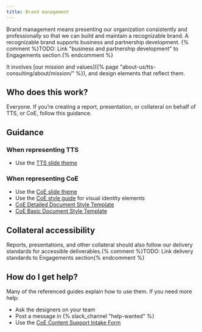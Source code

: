 ```yaml
---
title: Brand management
---
```


Brand management means presenting our organization consistently and professionally so that we can build and maintain a recognizable brand. A recognizable brand supports business and partnership development. {% comment %}TODO: Link "business and partnership development" to Engagements section.{% endcomment %}

It involves [our mission and values]({% page "about-us/tts-consulting/about/mission/" %}), and design elements that reflect them.

## Who does this work?

Everyone. If you’re creating a report, presentation, or collateral on behalf of TTS, or CoE, follow this guidance.

## Guidance

### When representing TTS

- Use the [TTS slide theme](https://docs.google.com/presentation/d/1AGZoxeRfjaLmYodsh4dyN7jYv6lYfxqpSI3vKFEau5o/edit#slide=id.g2f6ac84d374_0_137)

### When representing CoE

- Use the [CoE slide theme](https://docs.google.com/presentation/d/1BOEDWJoKbLJCL5Y7nDq5ts8aAAV-FOVk7TH-hXAEBwY/edit#slide=id.gd71177f1ec_0_614)
- Use the [CoE style guide](https://sites.google.com/a/gsa.gov/coe-library/the-coe-style-guide) for visual identity elements
- [CoE Detailed Document Style Template](https://docs.google.com/document/d/1jlLAJMDjkVQeTg4rtEM6Zq1TjvXyjZ2a4Mp84t8Yn-I/edit)
- [CoE Basic Document Style Template](https://docs.google.com/document/d/1A5Mk1ULp_br3nGA2YEJxL4tIsg1aMsf0rQMuBrnjJQk/edit)

## Collateral accessibility

Reports, presentations, and other collateral should also follow our delivery standards for accessible deliverables.{% comment %}TODO: Link delivery standards to Engagements section{% endcomment %}

## How do I get help?

Many of the referenced guides explain how to use them. If you need more help:

- Ask the designers on your team
- Post a message in {% slack_channel "help-wanted" %}
- Use the [CoE Content Support Intake Form](https://docs.google.com/forms/d/e/1FAIpQLSdFO_8RgAGSoI3nbFNQHQ7johMzK1Z83CHTSzjqtD3IzM-bqg/viewform)
